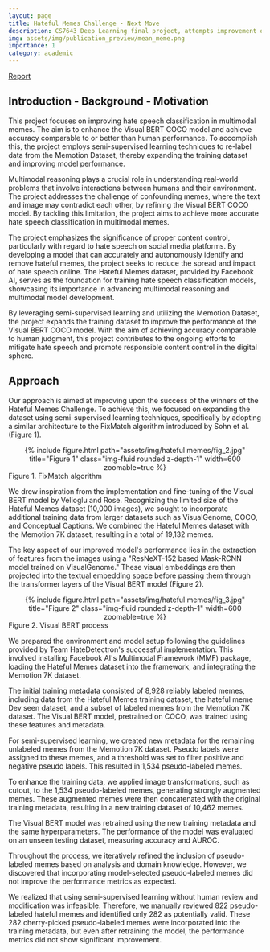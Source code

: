 ```yaml
---
layout: page
title: Hateful Memes Challenge - Next Move
description: CS7643 Deep Learning final project, attempts improvement of multimodal classification for hateful memes
img: assets/img/publication_preview/mean_meme.png
importance: 1
category: academic
---
```


<a href="{{ 'assets/pdf/cs7643_final_project.pdf' | relative_url}}" target="_blank" rel="noopener noreferrer" class="float-right">Report <i class="fas fa-file-pdf" style="font-size: 20pt;"></i></a>

## Introduction - Background - Motivation

This project focuses on improving hate speech classification in multimodal memes. The aim is to enhance the Visual BERT COCO model and achieve accuracy comparable to or better than human performance. To accomplish this, the project employs semi-supervised learning techniques to re-label data from the Memotion Dataset, thereby expanding the training dataset and improving model performance.

Multimodal reasoning plays a crucial role in understanding real-world problems that involve interactions between humans and their environment. The project addresses the challenge of confounding memes, where the text and image may contradict each other, by refining the Visual BERT COCO model. By tackling this limitation, the project aims to achieve more accurate hate speech classification in multimodal memes.

The project emphasizes the significance of proper content control, particularly with regard to hate speech on social media platforms. By developing a model that can accurately and autonomously identify and remove hateful memes, the project seeks to reduce the spread and impact of hate speech online. The Hateful Memes dataset, provided by Facebook AI, serves as the foundation for training hate speech classification models, showcasing its importance in advancing multimodal reasoning and multimodal model development.

By leveraging semi-supervised learning and utilizing the Memotion Dataset, the project expands the training dataset to improve the performance of the Visual BERT COCO model. With the aim of achieving accuracy comparable to human judgment, this project contributes to the ongoing efforts to mitigate hate speech and promote responsible content control in the digital sphere.

## Approach

Our approach is aimed at improving upon the success of the winners of the Hateful Memes Challenge. To achieve this, we focused on expanding the dataset using semi-supervised learning techniques, specifically by adopting a similar architecture to the FixMatch algorithm introduced by Sohn et al. (Figure 1).

<div class="row">
    <div class="col-sm mt-3 mt-md-0">
        <center>
        {% include figure.html path="assets/img/hateful memes/fig_2.jpg" title="Figure 1" class="img-fluid rounded z-depth-1" width=600 zoomable=true %}
        </center>
    </div>
</div>
<div class="caption">
    Figure 1. FixMatch algorithm
</div>

We drew inspiration from the implementation and fine-tuning of the Visual BERT model by Velioglu and Rose. Recognizing the limited size of the Hateful Memes dataset (10,000 images), we sought to incorporate additional training data from larger datasets such as VisualGenome, COCO, and Conceptual Captions. We combined the Hateful Memes dataset with the Memotion 7K dataset, resulting in a total of 19,132 memes.

The key aspect of our improved model's performance lies in the extraction of features from the images using a "ResNeXT-152 based Mask-RCNN model trained on VisualGenome." These visual embeddings are then projected into the textual embedding space before passing them through the transformer layers of the Visual BERT model (Figure 2).

<div class="row">
    <div class="col-sm mt-3 mt-md-0">
        <center>
        {% include figure.html path="assets/img/hateful memes/fig_3.jpg" title="Figure 2" class="img-fluid rounded z-depth-1" width=600 zoomable=true %}
        </center>
    </div>
</div>
<div class="caption">
    Figure 2. Visual BERT process
</div>

We prepared the environment and model setup following the guidelines provided by Team HateDetectron's successful implementation. This involved installing Facebook AI's Multimodal Framework (MMF) package, loading the Hateful Memes dataset into the framework, and integrating the Memotion 7K dataset.

The initial training metadata consisted of 8,928 reliably labeled memes, including data from the Hateful Memes training dataset, the hateful meme Dev seen dataset, and a subset of labeled memes from the Memotion 7K dataset. The Visual BERT model, pretrained on COCO, was trained using these features and metadata.

For semi-supervised learning, we created new metadata for the remaining unlabeled memes from the Memotion 7K dataset. Pseudo labels were assigned to these memes, and a threshold was set to filter positive and negative pseudo labels. This resulted in 1,534 pseudo-labeled memes.

To enhance the training data, we applied image transformations, such as cutout, to the 1,534 pseudo-labeled memes, generating strongly augmented memes. These augmented memes were then concatenated with the original training metadata, resulting in a new training dataset of 10,462 memes.

The Visual BERT model was retrained using the new training metadata and the same hyperparameters. The performance of the model was evaluated on an unseen testing dataset, measuring accuracy and AUROC.

Throughout the process, we iteratively refined the inclusion of pseudo-labeled memes based on analysis and domain knowledge. However, we discovered that incorporating model-selected pseudo-labeled memes did not improve the performance metrics as expected.

We realized that using semi-supervised learning without human review and modification was infeasible. Therefore, we manually reviewed 822 pseudo-labeled hateful memes and identified only 282 as potentially valid. These 282 cherry-picked pseudo-labeled memes were incorporated into the training metadata, but even after retraining the model, the performance metrics did not show significant improvement.